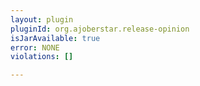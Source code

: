 ```yaml
---
layout: plugin
pluginId: org.ajoberstar.release-opinion
isJarAvailable: true
error: NONE
violations: []

---
```

